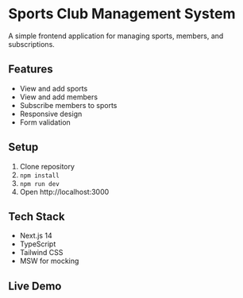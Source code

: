 # Sports Club Management System

A simple frontend application for managing sports, members, and subscriptions.

## Features
- View and add sports
- View and add members  
- Subscribe members to sports
- Responsive design
- Form validation

## Setup
1. Clone repository
2. `npm install`
3. `npm run dev`
4. Open http://localhost:3000

## Tech Stack
- Next.js 14
- TypeScript
- Tailwind CSS
- MSW for mocking

## Live Demo